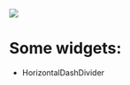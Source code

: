 [![](https://jitpack.io/v/InterruptException/widgets-compose.svg)](https://jitpack.io/#InterruptException/widgets-compose)

# Some widgets:
- HorizontalDashDivider
